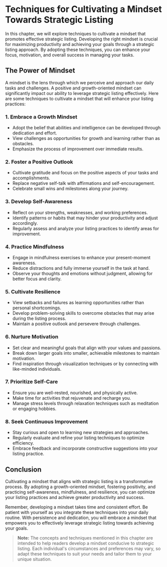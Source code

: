 Techniques for Cultivating a Mindset Towards Strategic Listing
=========================================================================

In this chapter, we will explore techniques to cultivate a mindset that promotes effective strategic listing. Developing the right mindset is crucial for maximizing productivity and achieving your goals through a strategic listing approach. By adopting these techniques, you can enhance your focus, motivation, and overall success in managing your tasks.

**The Power of Mindset**
------------------------

A mindset is the lens through which we perceive and approach our daily tasks and challenges. A positive and growth-oriented mindset can significantly impact our ability to leverage strategic listing effectively. Here are some techniques to cultivate a mindset that will enhance your listing practices:

### **1. Embrace a Growth Mindset**

* Adopt the belief that abilities and intelligence can be developed through dedication and effort.
* View challenges as opportunities for growth and learning rather than as obstacles.
* Emphasize the process of improvement over immediate results.

### **2. Foster a Positive Outlook**

* Cultivate gratitude and focus on the positive aspects of your tasks and accomplishments.
* Replace negative self-talk with affirmations and self-encouragement.
* Celebrate small wins and milestones along your journey.

### **3. Develop Self-Awareness**

* Reflect on your strengths, weaknesses, and working preferences.
* Identify patterns or habits that may hinder your productivity and adjust accordingly.
* Regularly assess and analyze your listing practices to identify areas for improvement.

### **4. Practice Mindfulness**

* Engage in mindfulness exercises to enhance your present-moment awareness.
* Reduce distractions and fully immerse yourself in the task at hand.
* Observe your thoughts and emotions without judgment, allowing for better focus and clarity.

### **5. Cultivate Resilience**

* View setbacks and failures as learning opportunities rather than personal shortcomings.
* Develop problem-solving skills to overcome obstacles that may arise during the listing process.
* Maintain a positive outlook and persevere through challenges.

### **6. Nurture Motivation**

* Set clear and meaningful goals that align with your values and passions.
* Break down larger goals into smaller, achievable milestones to maintain motivation.
* Find inspiration through visualization techniques or by connecting with like-minded individuals.

### **7. Prioritize Self-Care**

* Ensure you are well-rested, nourished, and physically active.
* Make time for activities that rejuvenate and recharge you.
* Manage stress levels through relaxation techniques such as meditation or engaging hobbies.

### **8. Seek Continuous Improvement**

* Stay curious and open to learning new strategies and approaches.
* Regularly evaluate and refine your listing techniques to optimize efficiency.
* Embrace feedback and incorporate constructive suggestions into your listing practice.

**Conclusion**
--------------

Cultivating a mindset that aligns with strategic listing is a transformative process. By adopting a growth-oriented mindset, fostering positivity, and practicing self-awareness, mindfulness, and resilience, you can optimize your listing practices and achieve greater productivity and success.

Remember, developing a mindset takes time and consistent effort. Be patient with yourself as you integrate these techniques into your daily routine. With persistence and dedication, you will embrace a mindset that empowers you to effectively leverage strategic listing towards achieving your goals.
> **Note:** The concepts and techniques mentioned in this chapter are intended to help readers develop a mindset conducive to strategic listing. Each individual's circumstances and preferences may vary, so adapt these techniques to suit your needs and tailor them to your unique situation.
